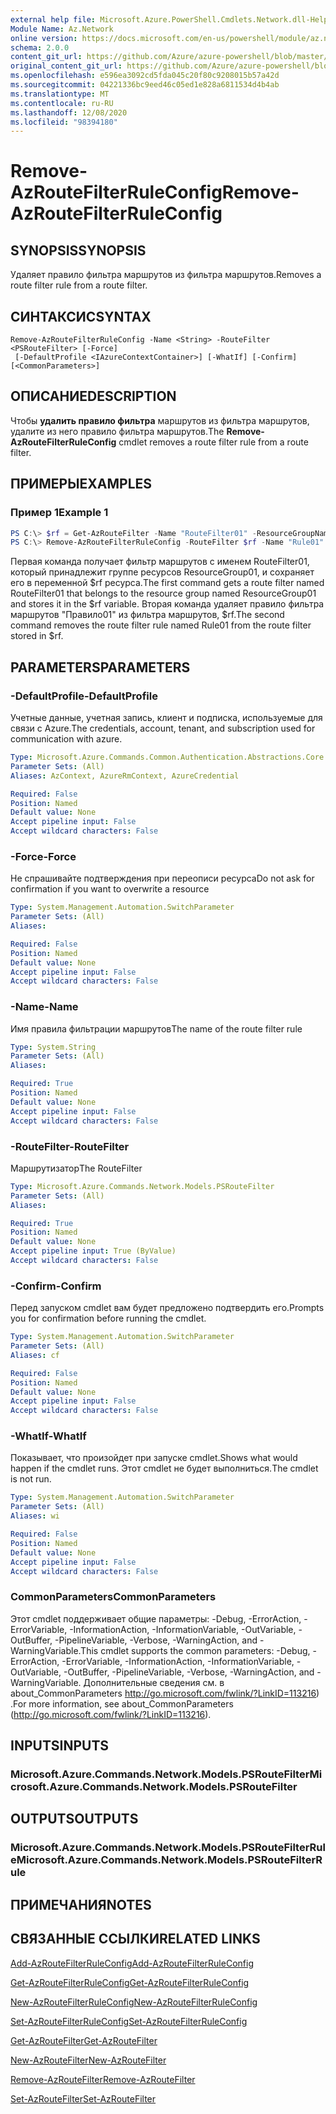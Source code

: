 ```yaml
---
external help file: Microsoft.Azure.PowerShell.Cmdlets.Network.dll-Help.xml
Module Name: Az.Network
online version: https://docs.microsoft.com/en-us/powershell/module/az.network/remove-azroutefilterruleconfig
schema: 2.0.0
content_git_url: https://github.com/Azure/azure-powershell/blob/master/src/Network/Network/help/Remove-AzRouteFilterRuleConfig.md
original_content_git_url: https://github.com/Azure/azure-powershell/blob/master/src/Network/Network/help/Remove-AzRouteFilterRuleConfig.md
ms.openlocfilehash: e596ea3092cd5fda045c20f80c9208015b57a42d
ms.sourcegitcommit: 04221336bc9eed46c05ed1e828a6811534d4b4ab
ms.translationtype: MT
ms.contentlocale: ru-RU
ms.lasthandoff: 12/08/2020
ms.locfileid: "98394180"
---
```

# <span data-ttu-id="2c41c-101">Remove-AzRouteFilterRuleConfig</span><span class="sxs-lookup"><span data-stu-id="2c41c-101">Remove-AzRouteFilterRuleConfig</span></span>

## <span data-ttu-id="2c41c-102">SYNOPSIS</span><span class="sxs-lookup"><span data-stu-id="2c41c-102">SYNOPSIS</span></span>
<span data-ttu-id="2c41c-103">Удаляет правило фильтра маршрутов из фильтра маршрутов.</span><span class="sxs-lookup"><span data-stu-id="2c41c-103">Removes a route filter rule from a route filter.</span></span>

## <span data-ttu-id="2c41c-104">СИНТАКСИС</span><span class="sxs-lookup"><span data-stu-id="2c41c-104">SYNTAX</span></span>

```
Remove-AzRouteFilterRuleConfig -Name <String> -RouteFilter <PSRouteFilter> [-Force]
 [-DefaultProfile <IAzureContextContainer>] [-WhatIf] [-Confirm] [<CommonParameters>]
```

## <span data-ttu-id="2c41c-105">ОПИСАНИЕ</span><span class="sxs-lookup"><span data-stu-id="2c41c-105">DESCRIPTION</span></span>
<span data-ttu-id="2c41c-106">Чтобы **удалить правило фильтра** маршрутов из фильтра маршрутов, удалите из него правило фильтра маршрутов.</span><span class="sxs-lookup"><span data-stu-id="2c41c-106">The **Remove-AzRouteFilterRuleConfig** cmdlet removes a route filter rule from a route filter.</span></span>

## <span data-ttu-id="2c41c-107">ПРИМЕРЫ</span><span class="sxs-lookup"><span data-stu-id="2c41c-107">EXAMPLES</span></span>

### <span data-ttu-id="2c41c-108">Пример 1</span><span class="sxs-lookup"><span data-stu-id="2c41c-108">Example 1</span></span>
```powershell
PS C:\> $rf = Get-AzRouteFilter -Name "RouteFilter01" -ResourceGroupName "ResourceGroup01"
PS C:\> Remove-AzRouteFilterRuleConfig -RouteFilter $rf -Name "Rule01"
```

<span data-ttu-id="2c41c-109">Первая команда получает фильтр маршрутов с именем RouteFilter01, который принадлежит группе ресурсов ResourceGroup01, и сохраняет его в переменной $rf ресурса.</span><span class="sxs-lookup"><span data-stu-id="2c41c-109">The first command gets a route filter named RouteFilter01 that belongs to the resource group named ResourceGroup01 and stores it in the $rf variable.</span></span>
<span data-ttu-id="2c41c-110">Вторая команда удаляет правило фильтра маршрутов "Правило01" из фильтра маршрутов, $rf.</span><span class="sxs-lookup"><span data-stu-id="2c41c-110">The second command removes the route filter rule named Rule01 from the route filter stored in $rf.</span></span>

## <span data-ttu-id="2c41c-111">PARAMETERS</span><span class="sxs-lookup"><span data-stu-id="2c41c-111">PARAMETERS</span></span>

### <span data-ttu-id="2c41c-112">-DefaultProfile</span><span class="sxs-lookup"><span data-stu-id="2c41c-112">-DefaultProfile</span></span>
<span data-ttu-id="2c41c-113">Учетные данные, учетная запись, клиент и подписка, используемые для связи с Azure.</span><span class="sxs-lookup"><span data-stu-id="2c41c-113">The credentials, account, tenant, and subscription used for communication with azure.</span></span>

```yaml
Type: Microsoft.Azure.Commands.Common.Authentication.Abstractions.Core.IAzureContextContainer
Parameter Sets: (All)
Aliases: AzContext, AzureRmContext, AzureCredential

Required: False
Position: Named
Default value: None
Accept pipeline input: False
Accept wildcard characters: False
```

### <span data-ttu-id="2c41c-114">-Force</span><span class="sxs-lookup"><span data-stu-id="2c41c-114">-Force</span></span>
<span data-ttu-id="2c41c-115">Не спрашивайте подтверждения при переописи ресурса</span><span class="sxs-lookup"><span data-stu-id="2c41c-115">Do not ask for confirmation if you want to overwrite a resource</span></span>

```yaml
Type: System.Management.Automation.SwitchParameter
Parameter Sets: (All)
Aliases:

Required: False
Position: Named
Default value: None
Accept pipeline input: False
Accept wildcard characters: False
```

### <span data-ttu-id="2c41c-116">-Name</span><span class="sxs-lookup"><span data-stu-id="2c41c-116">-Name</span></span>
<span data-ttu-id="2c41c-117">Имя правила фильтрации маршрутов</span><span class="sxs-lookup"><span data-stu-id="2c41c-117">The name of the route filter rule</span></span>

```yaml
Type: System.String
Parameter Sets: (All)
Aliases:

Required: True
Position: Named
Default value: None
Accept pipeline input: False
Accept wildcard characters: False
```

### <span data-ttu-id="2c41c-118">-RouteFilter</span><span class="sxs-lookup"><span data-stu-id="2c41c-118">-RouteFilter</span></span>
<span data-ttu-id="2c41c-119">Маршрутизатор</span><span class="sxs-lookup"><span data-stu-id="2c41c-119">The RouteFilter</span></span>

```yaml
Type: Microsoft.Azure.Commands.Network.Models.PSRouteFilter
Parameter Sets: (All)
Aliases:

Required: True
Position: Named
Default value: None
Accept pipeline input: True (ByValue)
Accept wildcard characters: False
```

### <span data-ttu-id="2c41c-120">-Confirm</span><span class="sxs-lookup"><span data-stu-id="2c41c-120">-Confirm</span></span>
<span data-ttu-id="2c41c-121">Перед запуском cmdlet вам будет предложено подтвердить его.</span><span class="sxs-lookup"><span data-stu-id="2c41c-121">Prompts you for confirmation before running the cmdlet.</span></span>

```yaml
Type: System.Management.Automation.SwitchParameter
Parameter Sets: (All)
Aliases: cf

Required: False
Position: Named
Default value: None
Accept pipeline input: False
Accept wildcard characters: False
```

### <span data-ttu-id="2c41c-122">-WhatIf</span><span class="sxs-lookup"><span data-stu-id="2c41c-122">-WhatIf</span></span>
<span data-ttu-id="2c41c-123">Показывает, что произойдет при запуске cmdlet.</span><span class="sxs-lookup"><span data-stu-id="2c41c-123">Shows what would happen if the cmdlet runs.</span></span> <span data-ttu-id="2c41c-124">Этот cmdlet не будет выполниться.</span><span class="sxs-lookup"><span data-stu-id="2c41c-124">The cmdlet is not run.</span></span>

```yaml
Type: System.Management.Automation.SwitchParameter
Parameter Sets: (All)
Aliases: wi

Required: False
Position: Named
Default value: None
Accept pipeline input: False
Accept wildcard characters: False
```

### <span data-ttu-id="2c41c-125">CommonParameters</span><span class="sxs-lookup"><span data-stu-id="2c41c-125">CommonParameters</span></span>
<span data-ttu-id="2c41c-126">Этот cmdlet поддерживает общие параметры: -Debug, -ErrorAction, -ErrorVariable, -InformationAction, -InformationVariable, -OutVariable, -OutBuffer, -PipelineVariable, -Verbose, -WarningAction, and -WarningVariable.</span><span class="sxs-lookup"><span data-stu-id="2c41c-126">This cmdlet supports the common parameters: -Debug, -ErrorAction, -ErrorVariable, -InformationAction, -InformationVariable, -OutVariable, -OutBuffer, -PipelineVariable, -Verbose, -WarningAction, and -WarningVariable.</span></span> <span data-ttu-id="2c41c-127">Дополнительные сведения см. в about_CommonParameters http://go.microsoft.com/fwlink/?LinkID=113216) .</span><span class="sxs-lookup"><span data-stu-id="2c41c-127">For more information, see about_CommonParameters (http://go.microsoft.com/fwlink/?LinkID=113216).</span></span>

## <span data-ttu-id="2c41c-128">INPUTS</span><span class="sxs-lookup"><span data-stu-id="2c41c-128">INPUTS</span></span>

### <span data-ttu-id="2c41c-129">Microsoft.Azure.Commands.Network.Models.PSRouteFilter</span><span class="sxs-lookup"><span data-stu-id="2c41c-129">Microsoft.Azure.Commands.Network.Models.PSRouteFilter</span></span>

## <span data-ttu-id="2c41c-130">OUTPUTS</span><span class="sxs-lookup"><span data-stu-id="2c41c-130">OUTPUTS</span></span>

### <span data-ttu-id="2c41c-131">Microsoft.Azure.Commands.Network.Models.PSRouteFilterRule</span><span class="sxs-lookup"><span data-stu-id="2c41c-131">Microsoft.Azure.Commands.Network.Models.PSRouteFilterRule</span></span>

## <span data-ttu-id="2c41c-132">ПРИМЕЧАНИЯ</span><span class="sxs-lookup"><span data-stu-id="2c41c-132">NOTES</span></span>

## <span data-ttu-id="2c41c-133">СВЯЗАННЫЕ ССЫЛКИ</span><span class="sxs-lookup"><span data-stu-id="2c41c-133">RELATED LINKS</span></span>

[<span data-ttu-id="2c41c-134">Add-AzRouteFilterRuleConfig</span><span class="sxs-lookup"><span data-stu-id="2c41c-134">Add-AzRouteFilterRuleConfig</span></span>](./Add-AzRouteFilterRuleConfig.md)

[<span data-ttu-id="2c41c-135">Get-AzRouteFilterRuleConfig</span><span class="sxs-lookup"><span data-stu-id="2c41c-135">Get-AzRouteFilterRuleConfig</span></span>](./Get-AzRouteFilterRuleConfig.md)

[<span data-ttu-id="2c41c-136">New-AzRouteFilterRuleConfig</span><span class="sxs-lookup"><span data-stu-id="2c41c-136">New-AzRouteFilterRuleConfig</span></span>](./New-AzRouteFilterRuleConfig.md)

[<span data-ttu-id="2c41c-137">Set-AzRouteFilterRuleConfig</span><span class="sxs-lookup"><span data-stu-id="2c41c-137">Set-AzRouteFilterRuleConfig</span></span>](./Set-AzRouteFilterRuleConfig.md)

[<span data-ttu-id="2c41c-138">Get-AzRouteFilter</span><span class="sxs-lookup"><span data-stu-id="2c41c-138">Get-AzRouteFilter</span></span>](./Get-AzRouteFilter.md)

[<span data-ttu-id="2c41c-139">New-AzRouteFilter</span><span class="sxs-lookup"><span data-stu-id="2c41c-139">New-AzRouteFilter</span></span>](./New-AzRouteFilter.md)

[<span data-ttu-id="2c41c-140">Remove-AzRouteFilter</span><span class="sxs-lookup"><span data-stu-id="2c41c-140">Remove-AzRouteFilter</span></span>](./Remove-AzRouteFilter.md)

[<span data-ttu-id="2c41c-141">Set-AzRouteFilter</span><span class="sxs-lookup"><span data-stu-id="2c41c-141">Set-AzRouteFilter</span></span>](./Set-AzRouteFilter.md)
